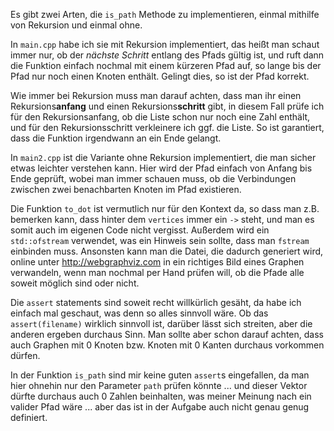 Es gibt zwei Arten, die `is_path` Methode zu implementieren, einmal mithilfe von Rekursion und einmal ohne.

In `main.cpp` habe ich sie mit Rekursion implementiert, das heißt man schaut immer nur, ob der *nächste Schritt* entlang des Pfads gültig ist, und ruft dann die Funktion einfach nochmal mit einem kürzeren Pfad auf, so lange bis der Pfad nur noch einen Knoten enthält. Gelingt dies, so ist der Pfad korrekt.

Wie immer bei Rekursion muss man darauf achten, dass man ihr einen Rekursions**anfang** und einen Rekursions**schritt** gibt, in diesem Fall prüfe ich für den Rekursionsanfang, ob die Liste schon nur noch eine Zahl enthält, und für den Rekursionsschritt verkleinere ich ggf. die Liste. So ist garantiert, dass die Funktion irgendwann an ein Ende gelangt.

In `main2.cpp` ist die Variante ohne Rekursion implementiert, die man sicher etwas leichter verstehen kann. Hier wird der Pfad einfach von Anfang bis Ende geprüft, wobei man immer schauen muss, ob die Verbindungen zwischen zwei benachbarten Knoten im Pfad existieren.

Die Funktion `to_dot` ist vermutlich nur für den Kontext da, so dass man z.B. bemerken kann, dass hinter dem `vertices` immer ein `->` steht, und man es somit auch im eigenen Code nicht vergisst. Außerdem wird ein `std::ofstream` verwendet, was ein Hinweis sein sollte, dass man `fstream` einbinden muss. Ansonsten kann man die Datei, die dadurch generiert wird, online unter http://webgraphviz.com in ein richtiges Bild eines Graphen verwandeln, wenn man nochmal per Hand prüfen will, ob die Pfade alle soweit möglich sind oder nicht.

Die `assert` statements sind soweit recht willkürlich gesäht, da habe ich einfach mal geschaut, was denn so alles sinnvoll wäre. Ob das `assert(filename)` wirklich sinnvoll ist, darüber lässt sich streiten, aber die anderen ergeben durchaus Sinn. Man sollte aber schon darauf achten, dass auch Graphen mit 0 Knoten bzw. Knoten mit 0 Kanten durchaus vorkommen dürfen.

In der Funktion `is_path` sind mir keine guten `assert`s eingefallen, da man hier ohnehin nur den Parameter `path` prüfen könnte ... und dieser Vektor dürfte durchaus auch 0 Zahlen beinhalten, was meiner Meinung nach ein valider Pfad wäre ... aber das ist in der Aufgabe auch nicht genau genug definiert.